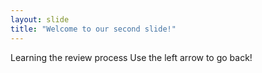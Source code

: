 ```yaml
---
layout: slide
title: "Welcome to our second slide!"
---
```

Learning the review process
Use the left arrow to go back!
